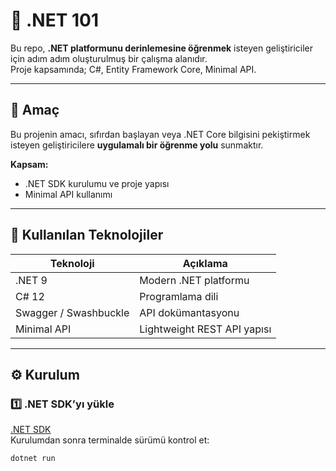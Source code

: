 # 🧠 .NET 101

Bu repo, **.NET platformunu derinlemesine öğrenmek** isteyen geliştiriciler için adım adım oluşturulmuş bir çalışma alanıdır.  
Proje kapsamında; C#, Entity Framework Core, Minimal API.

---

## 🚀 Amaç

Bu projenin amacı, sıfırdan başlayan veya .NET Core bilgisini pekiştirmek isteyen geliştiricilere **uygulamalı bir öğrenme yolu** sunmaktır.

**Kapsam:**
- .NET SDK kurulumu ve proje yapısı
- Minimal API kullanımı

---

## 🧩 Kullanılan Teknolojiler

| Teknoloji | Açıklama |
|------------|-----------|
| .NET 9 | Modern .NET platformu |
| C# 12 | Programlama dili |
| Swagger / Swashbuckle | API dokümantasyonu |
| Minimal API | Lightweight REST API yapısı |

---

## ⚙️ Kurulum

### 1️⃣ .NET SDK’yı yükle
[.NET SDK](https://dotnet.microsoft.com/en-us/download)  
Kurulumdan sonra terminalde sürümü kontrol et:
```bash
dotnet run
